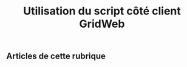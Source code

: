 ﻿---
title: Utilisation du script côté client GridWeb
type: docs
weight: 100
url: /fr/java/working-with-gridweb-client-side-script/
---
## **Articles de cette rubrique**

